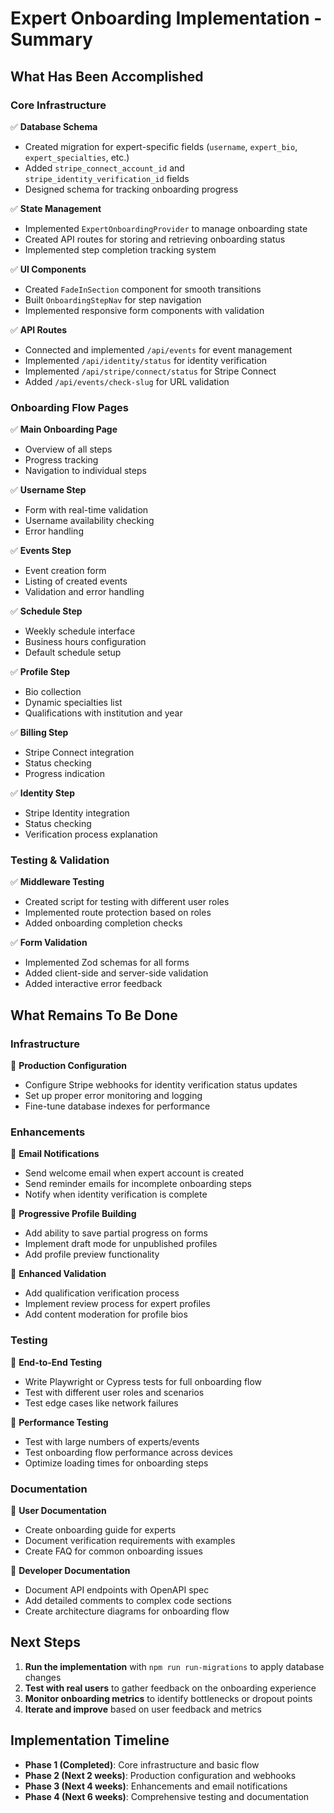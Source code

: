# Expert Onboarding Implementation - Summary

## What Has Been Accomplished

### Core Infrastructure

✅ **Database Schema**

- Created migration for expert-specific fields (`username`, `expert_bio`, `expert_specialties`, etc.)
- Added `stripe_connect_account_id` and `stripe_identity_verification_id` fields
- Designed schema for tracking onboarding progress

✅ **State Management**

- Implemented `ExpertOnboardingProvider` to manage onboarding state
- Created API routes for storing and retrieving onboarding status
- Implemented step completion tracking system

✅ **UI Components**

- Created `FadeInSection` component for smooth transitions
- Built `OnboardingStepNav` for step navigation
- Implemented responsive form components with validation

✅ **API Routes**

- Connected and implemented `/api/events` for event management
- Implemented `/api/identity/status` for identity verification
- Implemented `/api/stripe/connect/status` for Stripe Connect
- Added `/api/events/check-slug` for URL validation

### Onboarding Flow Pages

✅ **Main Onboarding Page**

- Overview of all steps
- Progress tracking
- Navigation to individual steps

✅ **Username Step**

- Form with real-time validation
- Username availability checking
- Error handling

✅ **Events Step**

- Event creation form
- Listing of created events
- Validation and error handling

✅ **Schedule Step**

- Weekly schedule interface
- Business hours configuration
- Default schedule setup

✅ **Profile Step**

- Bio collection
- Dynamic specialties list
- Qualifications with institution and year

✅ **Billing Step**

- Stripe Connect integration
- Status checking
- Progress indication

✅ **Identity Step**

- Stripe Identity integration
- Status checking
- Verification process explanation

### Testing & Validation

✅ **Middleware Testing**

- Created script for testing with different user roles
- Implemented route protection based on roles
- Added onboarding completion checks

✅ **Form Validation**

- Implemented Zod schemas for all forms
- Added client-side and server-side validation
- Added interactive error feedback

## What Remains To Be Done

### Infrastructure

🔲 **Production Configuration**

- Configure Stripe webhooks for identity verification status updates
- Set up proper error monitoring and logging
- Fine-tune database indexes for performance

### Enhancements

🔲 **Email Notifications**

- Send welcome email when expert account is created
- Send reminder emails for incomplete onboarding steps
- Notify when identity verification is complete

🔲 **Progressive Profile Building**

- Add ability to save partial progress on forms
- Implement draft mode for unpublished profiles
- Add profile preview functionality

🔲 **Enhanced Validation**

- Add qualification verification process
- Implement review process for expert profiles
- Add content moderation for profile bios

### Testing

🔲 **End-to-End Testing**

- Write Playwright or Cypress tests for full onboarding flow
- Test with different user roles and scenarios
- Test edge cases like network failures

🔲 **Performance Testing**

- Test with large numbers of experts/events
- Test onboarding flow performance across devices
- Optimize loading times for onboarding steps

### Documentation

🔲 **User Documentation**

- Create onboarding guide for experts
- Document verification requirements with examples
- Create FAQ for common onboarding issues

🔲 **Developer Documentation**

- Document API endpoints with OpenAPI spec
- Add detailed comments to complex code sections
- Create architecture diagrams for onboarding flow

## Next Steps

1. **Run the implementation** with `npm run run-migrations` to apply database changes
2. **Test with real users** to gather feedback on the onboarding experience
3. **Monitor onboarding metrics** to identify bottlenecks or dropout points
4. **Iterate and improve** based on user feedback and metrics

## Implementation Timeline

- **Phase 1 (Completed)**: Core infrastructure and basic flow
- **Phase 2 (Next 2 weeks)**: Production configuration and webhooks
- **Phase 3 (Next 4 weeks)**: Enhancements and email notifications
- **Phase 4 (Next 6 weeks)**: Comprehensive testing and documentation
